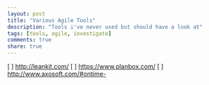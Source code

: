 ```yaml
---
layout: post
title: "Various Agile Tools"
description: "Tools i've never used but should have a look at"
tags: [tools, agile, investigate]
comments: true
share: true
---
```


[ ] http://leankit.com/
[ ] https://www.planbox.com/
[ ] http://www.axosoft.com/#ontime-
